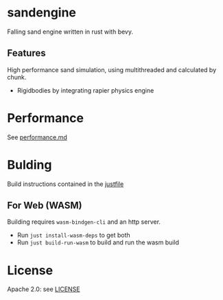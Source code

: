 # sandengine
Falling sand engine written in rust with bevy.

## Features
High performance sand simulation, using multithreaded and calculated by chunk.

- Rigidbodies by integrating rapier physics engine

# Performance
See [performance.md](./performance.md)

# Bulding
Build instructions contained in the [justfile](./justfile)

## For Web (WASM)
Building requires `wasm-bindgen-cli` and an http server.
- Run `just install-wasm-deps` to get both
- Run `just build-run-wasm` to build and run the wasm build

# License
Apache 2.0: see [LICENSE](./LICENSE)
